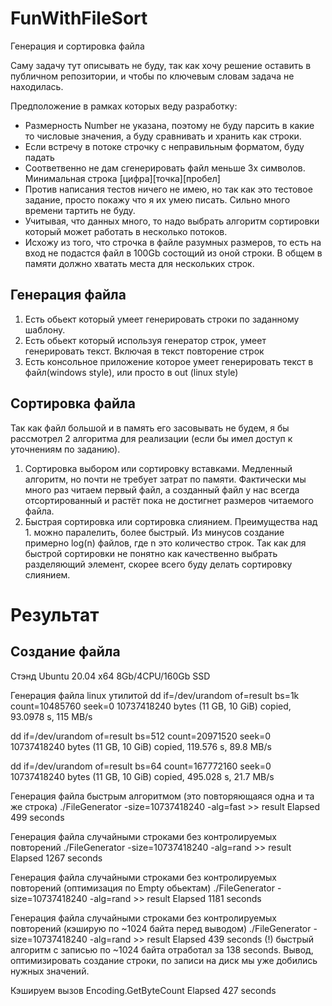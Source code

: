 # FunWithFileSort
Генерация и сортировка файла

Саму задачу тут описывать не буду, так как хочу решение оставить в публичном репозитории, и чтобы по ключевым словам задача не находилась.

Предположение в рамках которых веду разработку:
* Размерность Number не указана, поэтому не буду парсить в какие то числовые значения, а буду сравнивать и хранить как строки.
* Если встречу в потоке строчку с неправильным форматом, буду падать
* Соответвенно не дам сгенерировать файл меньше 3х символов. Минимальная строка [цифра][точка][пробел]
* Против написания тестов ничего не имею, но так как это тестовое задание, просто покажу что я их умею писать. Сильно много времени тартить не буду.
* Учитывая, что данных много, то надо выбрать алгоритм сортировки который может работать в несколько потоков.
* Исхожу из того, что строчка в файле разумных размеров, то есть на вход не подастся файл в 100Gb состощий из оной строки. В общем в памяти должно хватать места для нескольких строк.

## Генерация файла
1. Есть обьект который умеет генерировать строки по заданному шаблону.
2. Есть обьект который используя генератор строк, умеет генерировать текст. Включая в текст повторение строк
3. Есть консольное приложение которое умеет генерировать текст в файл(windows style), или просто в out (linux style)

## Сортировка файла
Так как файл большой и в память его засовывать не будем, я бы рассмотрел 2 алгоритма для реализации (если бы имел доступ к уточнениям по заданию).
1. Сортировка выбором или сортировку вставками. Медленный алгоритм, но почти не требует затрат по памяти. Фактически мы много раз читаем первый файл, а созданный файл у нас всегда отсортированный и растёт пока не достигнет размеров читаемого файла.
2. Быстрая сортировка или сортировка слиянием. Преимущества над 1. можно паралелить, более быстрый. Из минусов создание примерно log(n) файлов, где n это количество строк. Так как для быстрой сортировки не понятно как качественно выбрать разделяющий элемент, скорее всего буду делать сортировку слиянием.


# Результат
## Создание файла
Стэнд Ubuntu 20.04 x64 8Gb/4CPU/160Gb SSD

Генерация файла linux утилитой
dd if=/dev/urandom of=result bs=1k count=10485760 seek=0 
10737418240 bytes (11 GB, 10 GiB) copied, 93.0978 s, 115 MB/s
                                          
dd if=/dev/urandom of=result bs=512 count=20971520 seek=0
10737418240 bytes (11 GB, 10 GiB) copied, 119.576 s, 89.8 MB/s

dd if=/dev/urandom of=result bs=64 count=167772160 seek=0
10737418240 bytes (11 GB, 10 GiB) copied, 495.028 s, 21.7 MB/s

Генерация файла быстрым алгоритмом (это повторяющаяся одна и та же строка)
./FileGenerator -size=10737418240 -alg=fast >> result
Elapsed 499 seconds


Генерация файла случайными строками без контролируемых повторений
./FileGenerator -size=10737418240 -alg=rand >> result
Elapsed 1267 seconds

Генерация файла случайными строками без контролируемых повторений (оптимизация по Empty обьектам)
./FileGenerator -size=10737418240 -alg=rand >> result
Elapsed 1181 seconds

Генерация файла случайными строками без контролируемых повторений (кэширую по ~1024 байта перед выводом)
./FileGenerator -size=10737418240 -alg=rand >> result
Elapsed 439 seconds
(!) быстрый алгоритм с записью по ~1024 байта отработал за 138 seconds. 
Вывод, оптимизировать создание строки, по записи на диск мы уже добились нужных значений.

Кэшируем вызов Encoding.GetByteCount
Elapsed 427 seconds



